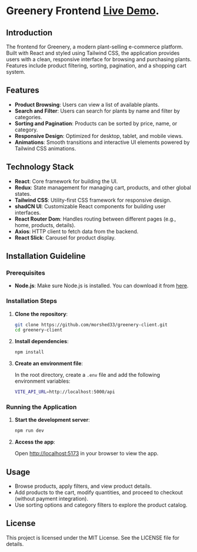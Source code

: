 # Greenery Frontend [Live Demo](https://gc-lime.vercel.app/).

## Introduction

The frontend for Greenery, a modern plant-selling e-commerce platform. Built with React and styled using Tailwind CSS, the application provides users with a clean, responsive interface for browsing and purchasing plants. Features include product filtering, sorting, pagination, and a shopping cart system.

## Features

- **Product Browsing**: Users can view a list of available plants.
- **Search and Filter**: Users can search for plants by name and filter by categories.
- **Sorting and Pagination**: Products can be sorted by price, name, or category.
- **Responsive Design**: Optimized for desktop, tablet, and mobile views.
- **Animations**: Smooth transitions and interactive UI elements powered by Tailwind CSS animations.

## Technology Stack

- **React**: Core framework for building the UI.
- **Redux**: State management for managing cart, products, and other global states.
- **Tailwind CSS**: Utility-first CSS framework for responsive design.
- **shadCN UI**: Customizable React components for building user interfaces.
- **React Router Dom**: Handles routing between different pages (e.g., home, products, details).
- **Axios**: HTTP client to fetch data from the backend.
- **React Slick**: Carousel for product display.

## Installation Guideline

### Prerequisites

- **Node.js**: Make sure Node.js is installed. You can download it from [here](https://nodejs.org/en/).

### Installation Steps

1. **Clone the repository**:

   ```bash
   git clone https://github.com/morshed33/greenery-client.git
   cd greenery-client
   ```

2. **Install dependencies**:

   ```bash
   npm install
   ```

3. **Create an environment file**:

   In the root directory, create a `.env` file and add the following environment variables:

   ```bash
   VITE_API_URL=http://localhost:5000/api
   ```

### Running the Application

1. **Start the development server**:

   ```bash
   npm run dev
   ```

2. **Access the app**:

   Open [http://localhost:5173](http://localhost:5173) in your browser to view the app.

## Usage

- Browse products, apply filters, and view product details.
- Add products to the cart, modify quantities, and proceed to checkout (without payment integration).
- Use sorting options and category filters to explore the product catalog.

## License

This project is licensed under the MIT License. See the LICENSE file for details.
